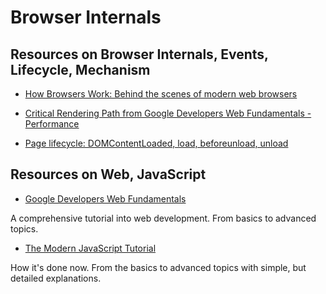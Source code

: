 # Browser Internals


## Resources on Browser Internals, Events, Lifecycle, Mechanism
- [How Browsers Work: Behind the scenes of modern web browsers](https://www.html5rocks.com/en/tutorials/internals/howbrowserswork/)

- [Critical Rendering Path from Google Developers Web Fundamentals - Performance](https://developers.google.com/web/fundamentals/performance/critical-rendering-path/)

- [Page lifecycle: DOMContentLoaded, load, beforeunload, unload](https://javascript.info/onload-ondomcontentloaded)


## Resources on Web, JavaScript

- [Google Developers Web Fundamentals](https://developers.google.com/web/fundamentals/)

A comprehensive tutorial into web development. From basics to advanced topics.

- [The Modern JavaScript Tutorial](https://javascript.info/)

How it's done now. From the basics to advanced topics with simple, but detailed explanations.
